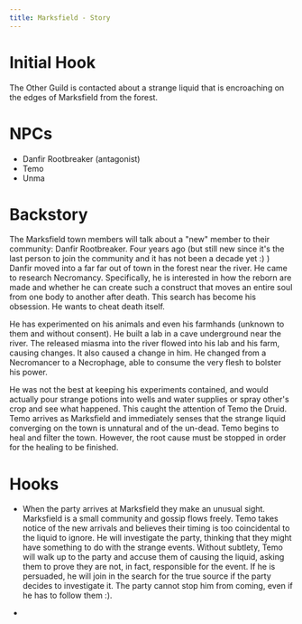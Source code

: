 ```yaml
---
title: Marksfield - Story
---
```


# Initial Hook

The Other Guild is contacted about a strange liquid that is encroaching on the edges of Marksfield from the forest.

# NPCs

- Danfir Rootbreaker (antagonist)
- Temo
- Unma

# Backstory

The Marksfield town members will talk about a "new" member to their community: Danfir Rootbreaker. Four years ago (but still new since it's the last person to join the community and it has not been a decade yet :) ) Danfir moved into a far far out of town in the forest near the river. He came to research Necromancy. Specifically, he is interested in how the reborn are made and whether he can create such a construct that moves an entire soul from one body to another after death. This search has become his obsession. He wants to cheat death itself.

He has experimented on his animals and even his farmhands (unknown to them and without consent). He built a lab in a cave underground near the river. The released miasma into the river flowed into his lab and his farm, causing changes. It also caused a change in him. He changed from a Necromancer to a Necrophage, able to consume the very flesh to bolster his power.

He was not the best at keeping his experiments contained, and would actually pour strange potions into wells and water supplies or spray other's crop and see what happened. This caught the attention of Temo the Druid. Temo arrives as Marksfield and immediately senses that the strange liquid converging on the town is unnatural and of the un-dead. Temo begins to heal and filter the town. However, the root cause must be stopped in order for the healing to be finished.


# Hooks

- When the party arrives at Marksfield they make an unusual sight. Marksfield is a small community and gossip flows freely. Temo takes notice of the new arrivals and believes their timing is too coincidental to the liquid to ignore. He will investigate the party, thinking that they might have something to do with the strange events. Without subtlety, Temo will walk up to the party and accuse them of causing the liquid, asking them to prove they are not, in fact, responsible for the event. If he is persuaded, he will join in the search for the true source if the party decides to investigate it. The party cannot stop him from coming, even if he has to follow them :).

- 


<!--  LocalWords:  Marksfield Rootbreaker Danfir NPCs Temo Unma
 -->
<!--  LocalWords:  Necrophage
 -->

